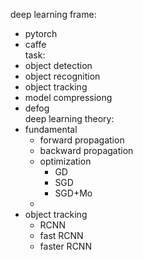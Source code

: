 deep learning frame:   
- pytorch  
- caffe  
task:
- object detection  
- object recognition  
- object tracking  
- model compressiong  
- defog  
deep learning theory:
- fundamental  
  - forward propagation  
  - backward propagation  
  - optimization  
    - GD  
    - SGD
    - SGD+Mo
  -
- object tracking  
  - RCNN  
  - fast RCNN  
  - faster RCNN  
  

